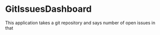 # GitIssuesDashboard
This application takes a git  repository and says number of open issues in that

